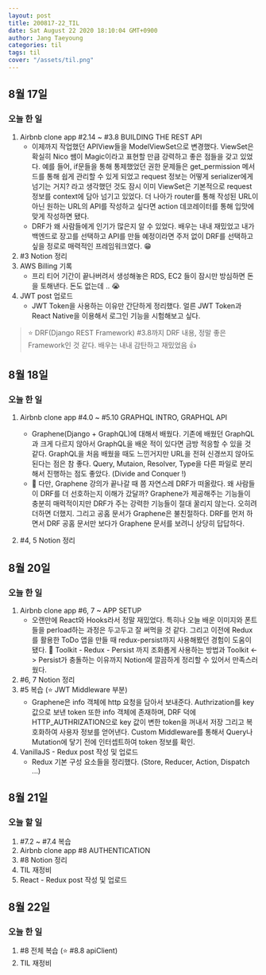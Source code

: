 ```yaml
---
layout: post
title: 200817-22_TIL
date: Sat August 22 2020 18:10:04 GMT+0900
author: Jang Taeyoung
categories: til
tags: til
cover: "/assets/til.png"
---
```


## 8월 17일

### 오늘 한 일

1. Airbnb clone app #2.14 ~ #3.8 BUILDING THE REST API
   - 이제까지 작업했던 APIView들을 ModelViewSet으로 변경했다. ViewSet은 확실히 Nico 쌤이 Magic이라고 표현할 만큼 강력하고 좋은 점들을 갖고 있었다. 예를 들어, if문들을 통해 통제했었던 권한 문제들은 get_permission 메서드를 통해 쉽게 관리할 수 있게 되었고 request 정보는 어떻게 serializer에게 넘기는 거지? 라고 생각했던 것도 잠시 이미 ViewSet은 기본적으로 request 정보를 context에 담아 넘기고 있었다. 더 나아가 router를 통해 작성된 URL이 아닌 원하는 URL의 API를 작성하고 싶다면 action 데코레이터를 통해 입맛에 맞게 작성하면 됐다.
   - DRF가 왜 사람들에게 인기가 많은지 알 수 있었다. 배우는 내내 재밌었고 내가 백엔드로 장고를 선택하고 API를 만들 예정이라면 주저 없이 DRF를 선택하고 싶을 정로로 매력적인 프레임워크였다. 😁
2. #3 Notion 정리
3. AWS Billing 기록
   - 프리 티어 기간이 끝나버려서 생성해놓은 RDS, EC2 들이 잠시만 방심하면 돈을 토해낸다. 돈도 없는데 .. 😭
4. JWT post 업로드
   - JWT Token을 사용하는 이유만 간단하게 정리했다. 얼른 JWT Token과 React Native을 이용해서 로그인 기능을 시험해보고 싶다.

> ⭐ DRF(Django REST Framework) #3.8까지 DRF 내용, 정말 좋은 Framework인 것 같다. 배우는 내내 감탄하고 재밌었음 👍

## 8월 18일

### 오늘 한 일

1. Airbnb clone app #4.0 ~ #5.10 GRAPHQL INTRO, GRAPHQL API

   - Graphene(Django + GraphQL)에 대해서 배웠다. 기존에 배웠던 GraphQL과 크게 다르지 않아서 GraphQL을 배운 적이 있다면 금방 적응할 수 있을 것 같다. GraphQL을 처음 배웠을 때도 느낀거지만 URL을 전혀 신경쓰지 않아도 된다는 점은 참 좋다. Query, Mutaion, Resolver, Type을 다른 파일로 분리해서 진행하는 점도 좋았다. (Divide and Conquer !)
   - 🤔 다만, Graphene 강의가 끝나갈 때 쯤 자연스레 DRF가 떠올랐다. 왜 사람들이 DRF를 더 선호하는지 이해가 갔달까? Graphene가 제공해주는 기능들이 충분히 매력적이지만 DRF가 주는 강력한 기능들이 절대 꿀리지 않는다. 오히려 더하면 더했지. 그리고 공홈 문서가 Graphene은 불친절하다. DRF를 먼저 하면서 DRF 공홈 문서만 보다가 Graphene 문서를 보려니 상당히 답답하다.

2. #4, 5 Notion 정리

## 8월 20일

### 오늘 한 일

1. Airbnb clone app #6, 7 ~ APP SETUP
   - 오랜만에 React와 Hooks라서 정말 재밌었다. 특히나 오늘 배운 이미지와 폰트들을 perload하는 과정은 두고두고 잘 써먹을 것 같다. 그리고 이전에 Redux를 활용한 ToDo 앱을 만들 때 redux-persist까지 사용해봤던 경험이 도움이 됐다. 😤 Toolkit - Redux - Persist 까지 조화롭게 사용하는 방법과 Toolkit <-> Persist가 충돌하는 이유까지 Notion에 깔끔하게 정리할 수 있어서 만족스러웠다.
2. #6, 7 Notion 정리
3. #5 복습 (⭐ JWT Middleware 부분)
   - Graphene은 info 객체에 http 요청을 담아서 보내준다. Authrization를 key 값으로 보낸 token 또한 info 객체에 존재하며, DRF 덕에 HTTP_AUTHRIZATION으로 key 값이 변한 token을 꺼내서 저장 그리고 복호화하여 사용자 정보를 얻어낸다. Custom Middleware를 통해서 Query나 Mutation에 닿기 전에 인터셉트하여 token 정보를 확인.
4. VanillaJS - Redux post 작성 및 업로드
   - Redux 기본 구성 요소들을 정리했다. (Store, Reducer, Action, Dispatch ...)

## 8월 21일

### 오늘 할 일

1. #7.2 ~ #7.4 복습
2. Airbnb clone app #8 AUTHENTICATION
3. #8 Notion 정리
4. TIL 재정비
5. React - Redux post 작성 및 업로드

## 8월 22일

### 오늘 한 일

1. #8 전체 복습 (⭐ #8.8 apiClient)
1. TIL 재정비
